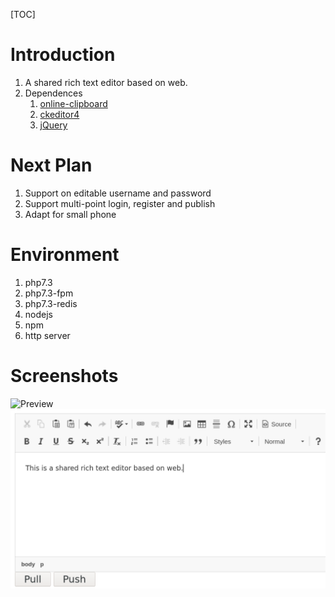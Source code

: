 [TOC]

# Introduction

1. A shared rich text editor based on web.
2. Dependences
   1. [online-clipboard](https://github.com/ety001/online-clipboard) 
   2. [ckeditor4](https://ckeditor.com/ckeditor-4/)
   3. [jQuery](https://jquery.com/)

# Next Plan

1. Support on editable username and password
2. Support multi-point login, register and publish
3. Adapt for small phone

# Environment

1. php7.3
2. php7.3-fpm
3. php7.3-redis
4. nodejs
5. npm
6. http server

# Screenshots
![Preview](./screeshots/preview.png)
![Preview](https://github.com/ke260g/shared-rich-text-editor/blob/master/screenshots/preview.png)
